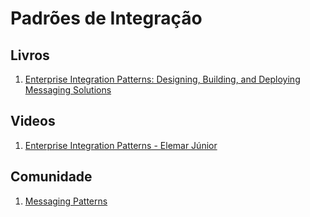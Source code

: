 # Padrões de Integração

## Livros
1. [Enterprise Integration Patterns: Designing, Building, and Deploying Messaging Solutions](https://www.amazon.com/o/asin/0321200683/ref=nosim/enterpriseint-20)

## Videos
1. [Enterprise Integration Patterns - Elemar Júnior](https://www.youtube.com/watch?v=yX2Nrd6tfMo)

## Comunidade
1. [Messaging Patterns](https://www.enterpriseintegrationpatterns.com)